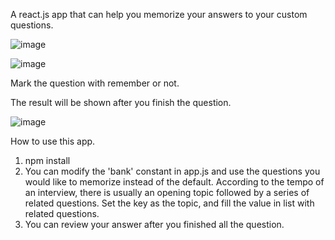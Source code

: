 A react.js app that can help you memorize your answers to your custom questions.

![image](https://github.com/Codhog/interview-helper/tree/main/readmeimg/1.png)

![image](https://github.com/Codhog/interview-helper/tree/main/readmeimg/2.png)

Mark the question with remember or not.

The result will be shown after you finish the question.

![image](https://github.com/Codhog/interview-helper/tree/main/readmeimg/3.png)

How to use this app.

1. npm install
2. You can modify the 'bank' constant in app.js and use the questions you would like to memorize instead of the default. According to the tempo of an interview, there is usually an opening topic followed by a series of related questions. Set the key as the topic, and fill the value in list with related questions.
3. You can review your answer after you finished all the question.
